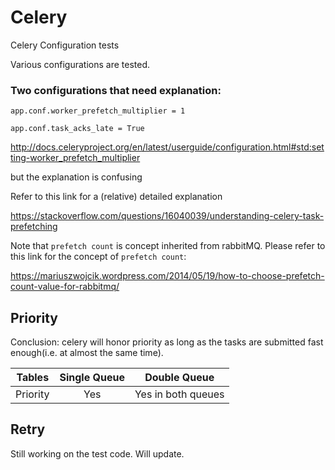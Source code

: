 # Celery
Celery Configuration tests

Various configurations are tested.

### Two configurations that need explanation:

```app.conf.worker_prefetch_multiplier = 1```

```app.conf.task_acks_late = True```

http://docs.celeryproject.org/en/latest/userguide/configuration.html#std:setting-worker_prefetch_multiplier

but the explanation is confusing

Refer to this link for a (relative) detailed explanation

https://stackoverflow.com/questions/16040039/understanding-celery-task-prefetching

Note that `prefetch count` is concept inherited from rabbitMQ. Please refer to this link for the concept of `prefetch count`:

https://mariuszwojcik.wordpress.com/2014/05/19/how-to-choose-prefetch-count-value-for-rabbitmq/


## Priority

Conclusion: celery will honor priority as long as the tasks are submitted fast enough(i.e. at almost the same time).

| Tables        | Single Queue  | Double Queue  |
| ------------- |:-------------:|:-----:|
| Priority      | Yes           | Yes in both queues |


## Retry

Still working on the test code. Will update.